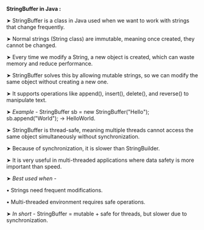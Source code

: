 
**StringBuffer in Java :**

➤ StringBuffer is a class in Java used when we want to work with strings that change frequently.

➤ Normal strings (String class) are immutable, meaning once created, they cannot be changed.

➤ Every time we modify a String, a new object is created, which can waste memory and reduce performance.

➤ StringBuffer solves this by allowing mutable strings, so we can modify the same object without creating a new one.

➤ It supports operations like append(), insert(), delete(), and reverse() to manipulate text.

➤ *Example -* StringBuffer sb = new StringBuffer("Hello"); sb.append("World"); → HelloWorld.

➤ StringBuffer is thread-safe, meaning multiple threads cannot access the same object simultaneously without synchronization.

➤ Because of synchronization, it is slower than StringBuilder.

➤ It is very useful in multi-threaded applications where data safety is more important than speed.

➤ *Best used when -*

  • Strings need frequent modifications.

  • Multi-threaded environment requires safe operations.

➤ *In short -* StringBuffer = mutable + safe for threads, but slower due to synchronization.
